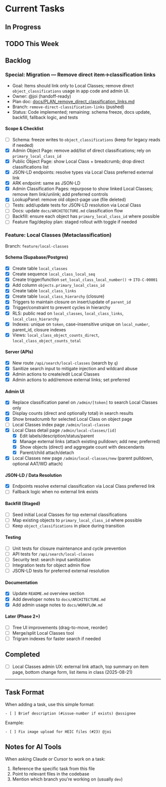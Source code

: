 # Current Tasks

## In Progress
<!-- Move tasks here when someone starts working on them -->

## TODO This Week
<!-- Priority tasks for the current week -->

## Backlog
<!-- Future tasks, not urgent -->


### Special: Migration — Remove direct item→classification links
- Goal: Items should link only to Local Classes; remove direct `object_classifications` usage in app code and admin UI.
- Owner: @joi (handoff-ready)
- Plan doc: [docs/PLAN_remove_direct_classification_links.md](docs/PLAN_remove_direct_classification_links.md)
 - Branch: `remove-direct-classification-links` (pushed)
 - Status: Code implemented; remaining: schema freeze, docs update, backfill, fallback logic, and tests

#### Scope & Checklist
- [ ] Schema: freeze writes to `object_classifications` (keep for legacy reads if needed)
- [x] Admin Object Page: remove add/list of direct classifications; rely on `primary_local_class_id`
- [x] Public Object Page: show Local Class + breadcrumb; drop direct classifications list
- [x] JSON-LD endpoints: resolve types via Local Class preferred external link
- [x] ARK endpoint: same as JSON-LD
- [x] Admin Classification Pages: repurpose to show linked Local Classes; remove item link/unlink; add preferred controls
- [x] LookupPanel: remove old object-page use (file deleted)
- [ ] Tests: add/update tests for JSON-LD resolution via Local Class
- [ ] Docs: update `docs/ARCHITECTURE.md` classification flow
- [ ] Backfill: ensure each object has `primary_local_class_id` where possible
- [ ] Feature flag/deploy plan: staged rollout with toggle if needed

### Feature: Local Classes (Metaclassification)
Branch: `feature/local-classes`

#### Schema (Supabase/Postgres)
- [x] Create table `local_classes`
- [x] Create sequence `local_class_local_seq`
- [x] Create trigger/function `set_local_class_local_number()` → `ITO-C-00001`
- [x] Add column `objects.primary_local_class_id`
- [x] Create table `local_class_links`
- [x] Create table `local_class_hierarchy` (closure)
- [x] Triggers to maintain closure on insert/update of `parent_id`
- [x] Trigger/constraint to prevent cycles in hierarchy
- [x] RLS: public read on `local_classes`, `local_class_links`, `local_class_hierarchy`
- [x] Indexes: unique on `token`, case-insensitive unique on `local_number`, parent_id, closure indexes
- [x] Views: `local_class_object_counts_direct`, `local_class_object_counts_total`

#### Server (APIs)
- [x] New route `/api/search/local-classes` (search by `q`)
- [x] Sanitize search input to mitigate injection and wildcard abuse
- [x] Admin actions to create/edit Local Classes
- [x] Admin actions to add/remove external links; set preferred

#### Admin UI
- [x] Replace classification panel on `/admin/[token]` to search Local Classes only
- [x] Display counts (direct and optionally total) in search results
- [x] Show breadcrumb for selected Local Class on object page
- [ ] Local Classes index page `/admin/local-classes`
- [x] Local Class detail page `/admin/local-classes/[id]`
  - [x] Edit labels/description/status/parent
  - [x] Manage external links (attach existing pulldown; add new; preferred)
  - [x] Show objects (direct) and aggregate count with descendants
  - [x] Parent/child attach/detach
- [x] Local Classes new page `/admin/local-classes/new` (parent pulldown, optional AAT/WD attach)

#### JSON-LD / Data Resolution
- [x] Endpoints resolve external classification via Local Class preferred link
- [ ] Fallback logic when no external link exists

#### Backfill (Staged)
- [ ] Seed initial Local Classes for top external classifications
- [ ] Map existing objects to `primary_local_class_id` where possible
- [ ] Keep `object_classifications` in place during transition

#### Testing
- [ ] Unit tests for closure maintenance and cycle prevention
- [ ] API tests for `/api/search/local-classes`
- [ ] Security test: search input sanitization
- [ ] Integration tests for object admin flow
- [ ] JSON-LD tests for preferred external resolution

#### Documentation
- [x] Update `README.md` overview section
- [x] Add developer notes to `docs/ARCHITECTURE.md`
- [x] Add admin usage notes to `docs/WORKFLOW.md`

#### Later (Phase 2+)
- [ ] Tree UI improvements (drag-to-move, reorder)
- [ ] Merge/split Local Classes tool
- [ ] Trigram indexes for faster search if needed

## Completed
 - [ ] Local Classes admin UX: external link attach, top summary on item page, bottom change form, list items in class (2025-08-21)
<!-- Move completed tasks here with date -->

---

## Task Format

When adding a task, use this simple format:
```
- [ ] Brief description (#issue-number if exists) @assignee
```

Example:
```
- [ ] Fix image upload for HEIC files (#23) @joi
```

## Notes for AI Tools

When asking Claude or Cursor to work on a task:
1. Reference the specific task from this file
2. Point to relevant files in the codebase
3. Mention which branch you're working on (usually `dev`)
